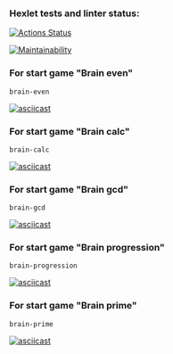 ### Hexlet tests and linter status:
[![Actions Status](https://github.com/NIKITA205-502/frontend-project-44/workflows/hexlet-check/badge.svg)](https://github.com/NIKITA205-502/frontend-project-44/actions)

[![Maintainability](https://api.codeclimate.com/v1/badges/7e1344c2f959f3f4a016/maintainability)](https://codeclimate.com/github/NIKITA205-502/frontend-project-44/maintainability)


### For start game "Brain even"
```
brain-even
```
[![asciicast](https://asciinema.org/a/588000.svg)](https://asciinema.org/a/588000)


### For start game "Brain calc"
```
brain-calc
```
[![asciicast](https://asciinema.org/a/588007.svg)](https://asciinema.org/a/588007)


### For start game "Brain gcd"
```
brain-gcd
```
[![asciicast](https://asciinema.org/a/588009.svg)](https://asciinema.org/a/588009)


### For start game "Brain progression"
```
brain-progression
```
[![asciicast](https://asciinema.org/a/588024.svg)](https://asciinema.org/a/588024)


### For start game "Brain prime"
```
brain-prime
```
[![asciicast](https://asciinema.org/a/588025.svg)](https://asciinema.org/a/588025)
